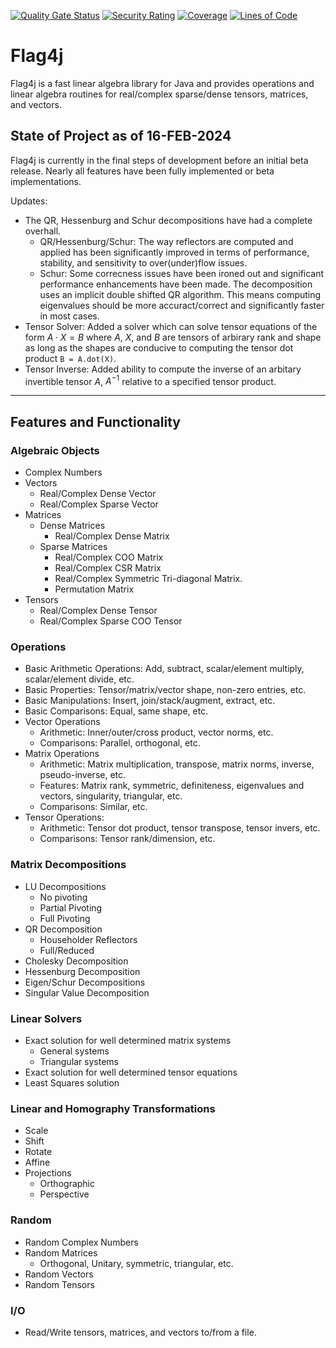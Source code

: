 [![Quality Gate Status](https://sonarcloud.io/api/project_badges/measure?project=jacobdwatters_Flag4j&metric=alert_status)](https://sonarcloud.io/summary/new_code?id=jacobdwatters_Flag4j)
[![Security Rating](https://sonarcloud.io/api/project_badges/measure?project=jacobdwatters_Flag4j&metric=security_rating)](https://sonarcloud.io/summary/new_code?id=jacobdwatters_Flag4j)
[![Coverage](https://sonarcloud.io/api/project_badges/measure?project=jacobdwatters_Flag4j&metric=coverage)](https://sonarcloud.io/summary/new_code?id=jacobdwatters_Flag4j)
[![Lines of Code](https://sonarcloud.io/api/project_badges/measure?project=jacobdwatters_Flag4j&metric=ncloc)](https://sonarcloud.io/summary/new_code?id=jacobdwatters_Flag4j)

# Flag4j
Flag4j is a fast linear algebra library for Java and provides operations and linear algebra routines for real/complex sparse/dense tensors, matrices, and vectors.

## State of Project as of 16-FEB-2024
Flag4j is currently in the final steps of development before an initial beta release. Nearly all features have been fully implemented or beta implementations.

Updates: 
- The QR, Hessenburg and Schur decompositions have had a complete overhall.
  - QR/Hessenburg/Schur: The way reflectors are computed and applied has been significantly improved in terms of performance, stability, and sensitivity to over(under)flow issues.
  - Schur: Some correcness issues have been ironed out and significant performance enhancements have been made. The decomposition uses an implicit double shifted QR algorithm.
    This means computing eigenvalues should be more accuract/correct and significantly faster in most cases.
- Tensor Solver: Added a solver which can solve tensor equations of the form $A \cdot X = B$ where $A, \ X$, and $B$ are tensors of arbirary rank and shape as long as the shapes are conducive to
  computing the tensor dot product `B = A.dot(X)`.
- Tensor Inverse: Added ability to compute the inverse of an arbitary invertible tensor $A$, $A^{-1}$ relative to a specified tensor product.
___

## Features and Functionality

### Algebraic Objects
- Complex Numbers
- Vectors
  - Real/Complex Dense Vector
  - Real/Complex Sparse Vector
- Matrices
    - Dense Matrices
        - Real/Complex Dense Matrix
    - Sparse Matrices
        - Real/Complex COO Matrix
        - Real/Complex CSR Matrix
        - Real/Complex Symmetric Tri-diagonal Matrix. 
        - Permutation Matrix
- Tensors
    - Real/Complex Dense Tensor
    - Real/Complex Sparse COO Tensor

### Operations
- Basic Arithmetic Operations: Add, subtract, scalar/element multiply, scalar/element divide, etc.
- Basic Properties: Tensor/matrix/vector shape, non-zero entries, etc.
- Basic Manipulations: Insert, join/stack/augment, extract, etc.
- Basic Comparisons: Equal, same shape, etc.
- Vector Operations
  - Arithmetic: Inner/outer/cross product, vector norms, etc.
  - Comparisons: Parallel, orthogonal, etc.
- Matrix Operations
  - Arithmetic: Matrix multiplication, transpose, matrix norms, inverse, pseudo-inverse, etc.
  - Features: Matrix rank, symmetric, definiteness, eigenvalues and vectors, singularity, triangular, etc.
  - Comparisons: Similar, etc. 
- Tensor Operations:
  - Arithmetic: Tensor dot product, tensor transpose, tensor invers, etc.
  - Comparisons: Tensor rank/dimension, etc.

### Matrix Decompositions
- LU Decompositions
  - No pivoting
  - Partial Pivoting
  - Full Pivoting
- QR Decomposition
  - Householder Reflectors
  - Full/Reduced
- Cholesky Decomposition
- Hessenburg Decomposition
- Eigen/Schur Decompositions
- Singular Value Decomposition

### Linear Solvers
- Exact solution for well determined matrix systems
  - General systems
  - Triangular systems
- Exact solution for well determined tensor equations
- Least Squares solution

### Linear and Homography Transformations
- Scale
- Shift
- Rotate
- Affine
- Projections
  - Orthographic
  - Perspective

### Random
- Random Complex Numbers
- Random Matrices
  - Orthogonal, Unitary, symmetric, triangular, etc.
- Random Vectors
- Random Tensors

### I/O
- Read/Write tensors, matrices, and vectors to/from a file.
